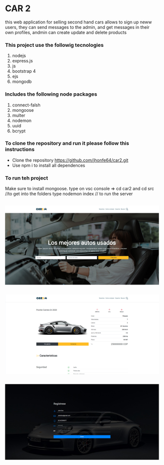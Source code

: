 

# CAR 2

this web application for selling second hand cars allows to sign up neww users, they can send messages to the admin, and get messages in their own profiles, andmin can create update
and delete products

### This project use the followig tecnologies

1. nodejs
2. express.js
3. js
4. bootstrap 4
5. ejs
6. mongodb

### Includes the following node packages

1. connect-falsh 
3. mongoose
4. multer
5. nodemon
6. uuid
7. bcrypt

### To clone the repository and run it please follow this instructions

- Clone the repository https://github.com/jhonfe64/car2.git
- Use npm i to install all dependences 


### To run teh project

Make sure to install mongoose.
type on vsc console => cd car2 and cd src //to get into the folders
type nodemon index // to run the server
##
![](https://github.com/jhonfe64/car2/blob/master/c21.jpg?raw=true)
##
![](https://github.com/jhonfe64/car2/blob/master/c22.jpg?raw=true)
##
![](https://github.com/jhonfe64/car2/blob/master/c23.jpg?raw=true)
